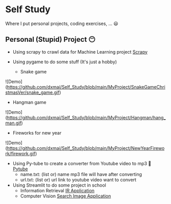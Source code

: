 # Self Study

Where I put personal projects, coding exercises, ...  :smiley: 

## Personal (Stupid) Project :no_mouth:
* Using scrapy to crawl data for Machine Learning project [Scrapy](https://github.com/dxmai/Self_Study/blob/main/Scrapy/tutorial/spiders/spider.py)
* Using pygame to do some stuff (It's just a hobby)

  * Snake game

![Demo] (https://github.com/dxmai/Self_Study/blob/main/MyProject/SnakeGameChristmasVer/snake_game.gif)
  * Hangman game

![Demo] (https://github.com/dxmai/Self_Study/blob/main/MyProject/Hangman/hang_man.gif)
  * Fireworks for new year 

![Demo] (https://github.com/dxmai/Self_Study/blob/main/MyProject/NewYearFirework/firework.gif)
  * Using Py-tube to create a converter from Youtube video to mp3 :speak_no_evil: [Pytube](https://github.com/dxmai/Self_Study/blob/main/MyProject/ConvertYoutubeToMp3/youtubeToMp3.py)
      * name.txt: (list or) name mp3 file will have after converting
      * url.txt: (list or) url link to youtube video want to convert
  * Using Streamlit to do some project in school 
      * Information Retrieval [IR Application](https://share.streamlit.io/dxmai/ir/main)
      * Computer Vision [Search Image Application](https://share.streamlit.io/dxmai/cs231.m22.khcl/main)

